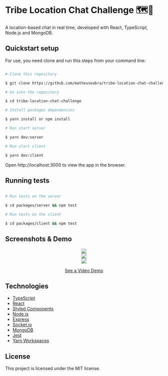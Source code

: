# Tribe Location Chat Challenge 🗺️📨

A location-based chat in real time, developed with React, TypeScript, Node.js and MongoDB.

## Quickstart setup

For use, you need clone and run this steps from your command line:

```bash

# Clone this repository

$ git clone https://github.com/matheuseabra/tribe-location-chat-challenge

# Go into the repository

$ cd tribe-location-chat-challenge

# Install packages dependencies

$ yarn install or npm install

# Run start server

$ yarn dev:server

# Run start client

$ yarn dev:client

```

Open http://localhost:3000 to view the app in the browser.

## Running tests

```bash

# Run tests on the server

$ cd packages/server && npm test

# Run tests on the client

$ cd packages/client && npm test

```

## Screenshots & Demo

<div align="center">
	<img src="https://my-image-hosting.s3.amazonaws.com/Screenshot+from+2021-01-04+16-09-21.png" />
</div>

<div align="center">
	<img src="https://my-image-hosting.s3.amazonaws.com/Screenshot+from+2021-01-04+16-05-42.png" />
</div>

<div align="center">
	<img src="https://my-image-hosting.s3.amazonaws.com/architecture-tribe-location-chat+(2).png
" />
</div>

<p align="center">
    <a href="https://www.loom.com/share/e7bad1145ad14a7f845fa1caba532a33">See a Video Demo</a>
</p>

## Technologies

- [TypeScript](https://www.typescriptlang.org/)
- [React](https://react-dropzone.js.org/)
- [Styled Components](https://styled-components.com/)
- [Node.js](https://nodejs.org/en/)
- [Express](https://expressjs.com/)
- [Socket.io](https://socket.io/)
- [MongoDB](https://www.mongodb.com/)
- [Jest](https://jestjs.io/)
- [Yarn Workspaces](https://www.yarnpkg.com/)

## License

This project is licensed under the MIT license.
